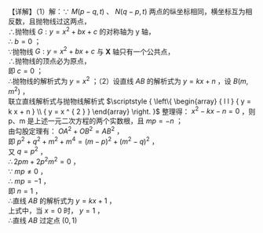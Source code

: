 【详解】（1）解：∵ $M \left( p - q , t \right)$ 、 $N { \big ( } q - p , t { \big ) }$ 两点的纵坐标相同，横坐标互为相反数，且抛物线过这两点，  
∴抛物线 $G : y = x ^ { 2 } + b x + c$ 的对称轴为 y 轴，  
∴ $b = 0$ ；  
∵抛物线 $G : y = x ^ { 2 } + b x + c$ 与 $\mathbf { X }$ 轴只有一个公共点，  
∴抛物线的顶点必为原点，  
即 $c = 0$ ；  
∴抛物线的解析式为 $y = x ^ { 2 }$ ；（2）设直线 $A B$ 的解析式为 $y = k x + n$ ，设 $B ( m , m ^ { 2 } )$ ，  
联立直线解析式与抛物线解析式 $\scriptstyle { \left\{ \begin{array} { l l } { y = k x + n } \\ { y = x ^ { 2 } } \end{array} \right. }$ 整理得： $x ^ { 2 } - k x - n = 0$ ，则 p、m 是上述一元二次方程的两个实数根，且 $m p = - n$ ；  
由勾股定理有： $O A ^ { 2 } + O B ^ { 2 } = A B ^ { 2 }$ ，  
即 $p ^ { 2 } + q ^ { 2 } + m ^ { 2 } + m ^ { 4 } = ( m - p ) ^ { 2 } + ( m ^ { 2 } - q ) ^ { 2 }$ ，  
又 $q = p ^ { 2 }$ ，  
$\therefore 2 p m + 2 p ^ { 2 } m ^ { 2 } = 0$ ，  
∵ $m p \neq 0$ ，  
∴ $m p = - 1$ ，  
即 $n = 1$ ，  
∴直线 $A B$ 的解析式为 $y = k x + 1$ ，  
上式中，当 $x = 0$ 时， $y = 1$ ，  
∴直线 $A B$ 过定点 $( 0 , 1 )$
